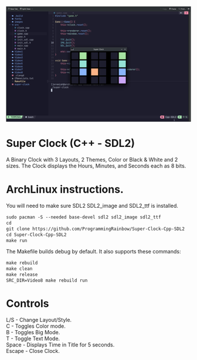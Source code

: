 ![Screenshot](screenshot.png)

# Super Clock (C++ - SDL2)
A Binary Clock with 3 Layouts, 2 Themes, Color or Black & White and 2 sizes. The Clock displays the Hours, Minutes, and Seconds each as 8 bits.

# ArchLinux instructions.
You will need to make sure SDL2 SDL2_image and SDL2_ttf is installed.
```
sudo pacman -S --needed base-devel sdl2 sdl2_image sdl2_ttf
cd
git clone https://github.com/ProgrammingRainbow/Super-Clock-Cpp-SDL2
cd Super-Clock-Cpp-SDL2
make run
```
The Makefile builds debug by default. It also supports these commands:
```
make rebuild
make clean
make release
SRC_DIR=Video8 make rebuild run
```
# Controls
L/S - Change Layout/Style. \
C - Toggles Color mode. \
B - Toggles Big Mode. \
T - Toggle Text Mode. \
Space - Displays Time in Title for 5 seconds. \
Escape - Close Clock.
